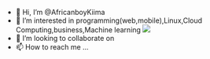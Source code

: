 - 👋 Hi, I’m @AfricanboyKiima
- 👀 I’m interested in programming(web,mobile),Linux,Cloud Computing,business,Machine learning
  <img src="https://img.shields.io/badge/Django-092E20?style=for-the-badge&logo=django&logoColor=white" />
- 💞️ I’m looking to collaborate on 
- 📫 How to reach me ...

<!---
AfricanboyKiima/AfricanboyKiima is a ✨ special ✨ repository because its `README.md` (this file) appears on your GitHub profile.
You can click the Preview link to take a look at your changes.
--->
